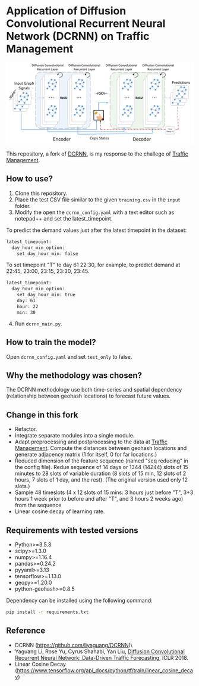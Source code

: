 # Application of Diffusion Convolutional Recurrent Neural Network (DCRNN) on Traffic Management

![Diffusion Convolutional Recurrent Neural Network](figures/model_architecture.jpg "Model Architecture")

This repository, a fork of [DCRNN](https://github.com/liyaguang/DCRNN), is my response to the challege of [Traffic Management](https://www.aiforsea.com/traffic-management).

## How to use?

1. Clone this repository.
2. Place the test CSV file similar to the given `training.csv` in the `input` folder.
3. Modify the open the `dcrnn_config.yaml` with a text editor such as notepad++ and set the latest_timepoint. 

To predict the demand values just after the latest timepoint in the dataset:
```
latest_timepoint:
  day_hour_min_option:
    set_day_hour_min: false
```

To set timepoint "T" to day 61 22:30, for example, to predict demand at 22:45, 23:00, 23:15, 23:30, 23:45.
```
latest_timepoint:
  day_hour_min_option:
    set_day_hour_min: true
    day: 61
    hour: 22
    min: 30
```

4. Run `dcrnn_main.py`.



## How to train the model?

Open `dcrnn_config.yaml` and set `test_only` to false. 


## Why the methodology was chosen?

The DCRNN methodology use both time-series and spatial dependency (relationship between geohash locations) to forecast future values.

## Change in this fork

- Refactor.
- Integrate separate modules into a single module.
- Adapt preprocessing and postprocessing to the data at [Traffic Management](https://www.aiforsea.com/traffic-management). Compute the distances between geohash locations and generate adjacency matrix (1 for itself, 0 for far locations.)
- Reduced dimension of the feature sequence (named "seq reducing" in the config file). Redue sequence of 14 days or 1344 (14*24*4) slots of 15 minutes to 28 slots of variable duration (8 slots of 15 min, 12 slots of 2 hours, 7 slots of 1 day, and the rest). (The original version used only 12 slots.) 
- Sample 48 timeslots (4 x 12 slots of 15 mins: 3 hours just before "T", 3+3 hours 1 week prior to before and after "T", and 3 hours 2 weeks ago) from the sequence 
- Linear cosine decay of learning rate.



## Requirements with tested versions
- Python>=3.5.3
- scipy>=1.3.0
- numpy>=1.16.4
- pandas>=0.24.2
- pyyaml>=3.13
- tensorflow>=1.13.0
- geopy>=1.20.0
- python-geohash>=0.8.5

Dependency can be installed using the following command:
```bash
pip install -r requirements.txt
```

## Reference
- DCRNN (https://github.com/liyaguang/DCRNN)\
- Yaguang Li, Rose Yu, Cyrus Shahabi, Yan Liu, [Diffusion Convolutional Recurrent Neural Network: Data-Driven Traffic Forecasting](https://arxiv.org/abs/1707.01926), ICLR 2018.
- Linear Cosine Decay (https://www.tensorflow.org/api_docs/python/tf/train/linear_cosine_decay)
